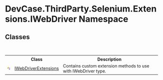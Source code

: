 # DevCase.ThirdParty.Selenium.Extensions.IWebDriver Namespace
 




## Classes
&nbsp;<table><tr><th></th><th>Class</th><th>Description</th></tr><tr><td>![Public class](media/pubclass.gif "Public class")</td><td><a href="T_DevCase_ThirdParty_Selenium_Extensions_IWebDriver_IWebDriverExtensions">IWebDriverExtensions</a></td><td>
Contains custom extension methods to use with IWebDriver type.</td></tr></table>&nbsp;
